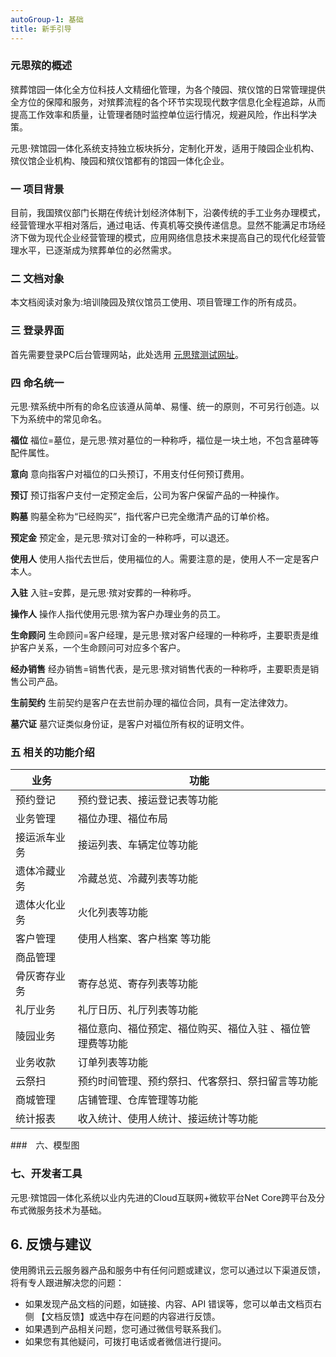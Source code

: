 ```yaml
---
autoGroup-1: 基础
title: 新手引导
---
```


### 元思殡的概述
殡葬馆园一体化全方位科技人文精细化管理，为各个陵园、殡仪馆的日常管理提供全方位的保障和服务，对殡葬流程的各个环节实现现代数字信息化全程追踪，从而提高工作效率和质量，让管理者随时监控单位运行情况，规避风险，作出科学决策。

元思·殡馆园一体化系统支持独立板块拆分，定制化开发，适用于陵园企业机构、殡仪馆企业机构、陵园和殡仪馆都有的馆园一体化企业。

### 一 项目背景
目前，我国殡仪部门长期在传统计划经济体制下，沿袭传统的手工业务办理模式，经营管理水平相对落后，通过电话、传真机等交换传递信息。显然不能满足市场经济下做为现代企业经营管理的模式，应用网络信息技术来提高自己的现代化经营管理水平，已逐渐成为殡葬单位的必然需求。 


### 二 文档对象
本文档阅读对象为:培训陵园及殡仪馆员工使用、项目管理工作的所有成员。

### 三 登录界面
首先需要登录PC后台管理网站，此处选用 [元思殡测试网址](https://by.yuansicloud.com)。

### 四 命名统一
元思·殡系统中所有的命名应该遵从简单、易懂、统一的原则，不可另行创造。以下为系统中的常见命名。 

**福位**
福位=墓位，是元思·殡对墓位的一种称呼，福位是一块土地，不包含墓碑等配件属性。

**意向**
意向指客户对福位的口头预订，不用支付任何预订费用。

**预订**
预订指客户支付一定预定金后，公司为客户保留产品的一种操作。

**购墓**
购墓全称为“已经购买”，指代客户已完全缴清产品的订单价格。

**预定金**
预定金，是元思·殡对订金的一种称呼，可以退还。

**使用人**
使用人指代去世后，使用福位的人。需要注意的是，使用人不一定是客户本人。

**入驻**
入驻=安葬，是元思·殡对安葬的一种称呼。

**操作人**
操作人指代使用元思·殡为客户办理业务的员工。

**生命顾问**
生命顾问=客户经理，是元思·殡对客户经理的一种称呼，主要职责是维护客户关系，一个生命顾问可对应多个客户。

**经办销售**
经办销售=销售代表，是元思·殡对销售代表的一种称呼，主要职责是销售公司产品。

**生前契约**
生前契约是客户在去世前办理的福位合同，具有一定法律效力。

**墓穴证**
墓穴证类似身份证，是客户对福位所有权的证明文件。

### 五 相关的功能介绍
| 业务    |     功能 |
|---------|---------|
| 预约登记 | 预约登记表、接运登记表等功能  |
| 业务管理 | 福位办理、福位布局 |
| 接运派车业务 | 接运列表、车辆定位等功能 |
| 遗体冷藏业务 | 冷藏总览、冷藏列表等功能  |
| 遗体火化业务 | 火化列表等功能 |
| 客户管理 | 使用人档案、客户档案 等功能 |
| 商品管理 |  |
| 骨灰寄存业务 | 寄存总览、寄存列表等功能 |
| 礼厅业务 | 礼厅日历、礼厅列表等功能  |
| 陵园业务 | 福位意向、福位预定、福位购买、福位入驻 、福位管理费等功能 |
| 业务收款 | 订单列表等功能 |
| 云祭扫 | 预约时间管理、预约祭扫、代客祭扫、祭扫留言等功能  |
| 商城管理 | 店铺管理、仓库管理等功能 |
| 统计报表 | 收入统计、使用人统计、接运统计等功能 |


###　六、模型图



### 七、开发者工具
元思·殡馆园一体化系统以业内先进的Cloud互联网+微软平台Net Core跨平台及分布式微服务技术为基础。

## 6. 反馈与建议
使用腾讯云云服务器产品和服务中有任何问题或建议，您可以通过以下渠道反馈，将有专人跟进解决您的问题：
- 如果发现产品文档的问题，如链接、内容、API 错误等，您可以单击文档页右侧 【文档反馈】或选中存在问题的内容进行反馈。
- 如果遇到产品相关问题，您可通过微信号联系我们。
- 如果您有其他疑问，可拨打电话或者微信进行提问。







